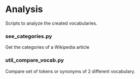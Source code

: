 # Analysis

Scripts to analyze the created vocabularies.

### see_categories.py

Get the categories of a Wikipedia article

### util_compare_vocab.py

Compare set of tokens or synonyms of 2 different vocabulary.